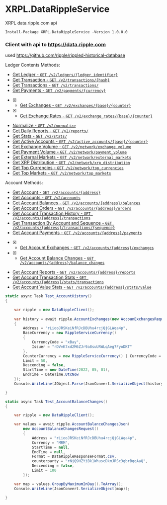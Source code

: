 # XRPL.DataRippleService
XRPL data.ripple.com api

```Install-Package XRPL.DataRippleService -Version 1.0.0.0```

### Client with api to https://data.ripple.com

used https://github.com/ripple/rippled-historical-database

Ledger Contents Methods:

* [Get Ledger - `GET /v2/ledgers/{ledger_identifier}`](#get-ledger)
* [Get Transaction - `GET /v2/transactions/{hash}`](#get-transaction)
* [Get Transactions - `GET /v2/transactions/`](#get-transactions)
* [Get Payments - `GET /v2/payments/{currency}`](#get-payments)
- [x] * [Get Exchanges - `GET /v2/exchanges/{base}/{counter}`](#get-exchanges)
- [x] * [Get Exchange Rates - `GET /v2/exchange_rates/{base}/{counter}`](#get-exchange-rates)
* [Normalize - `GET /v2/normalize`](#normalize)
* [Get Daily Reports - `GET /v2/reports/`](#get-daily-reports)
* [Get Stats - `GET /v2/stats/`](#get-stats)
* [Get Active Accounts - `GET /v2/active_accounts/{base}/{counter}`](#get-active-accounts)
* [Get Exchange Volume - `GET /v2/network/exchange_volume`](#get-exchange-volume)
* [Get Payment Volume - `GET /v2/network/payment_volume`](#get-payment-volume)
* [Get External Markets - `GET /v2/network/external_markets`](#get-external-markets)
* [Get XRP Distribution - `GET /v2/network/xrp_distribution`](#get-xrp-distribution)
* [Get Top Currencies - `GET /v2/network/top_currencies`](#get-top-currencies)
* [Get Top Markets - `GET /v2/network/top_markets`](#get-top-markets)

Account Methods:

* [Get Account - `GET /v2/accounts/{address}`](#get-account)
* [Get Accounts - `GET /v2/accounts`](#get-accounts)
* [Get Account Balances - `GET /v2/accounts/{address}/balances`](#get-account-balances)
* [Get Account Orders - `GET /v2/accounts/{address}/orders`](#get-account-orders)
* [Get Account Transaction History - `GET /v2/accounts/{address}/transactions`](#get-account-transaction-history)
* [Get Transaction By Account and Sequence - `GET /v2/accounts/{address}/transactions/{sequence}`](#get-transaction-by-account-and-sequence)
* [Get Account Payments - `GET /v2/accounts/{address}/payments`](#get-account-payments)
- [x] * [Get Account Exchanges - `GET /v2/accounts/{address}/exchanges`](#get-account-exchanges)
- [x] * [Get Account Balance Changes - `GET /v2/accounts/{address}/balance_changes`](#get-account-balance-changes)
* [Get Account Reports - `GET /v2/accounts/{address}/reports`](#get-account-reports)
* [Get Account Transaction Stats - `GET /v2/accounts/{address}/stats/transactions`](#get-account-transaction-stats)
* [Get Account Value Stats - `GET /v2/accounts/{address}/stats/value`](#get-account-value-stats)

```C#
static async Task Test_AccountHistory()
{

    var ripple = new DataRippleClient();
    
    var history = await ripple.AccountExchanges(new AccounExchangesRequest()
    {
        Address = "rLiooJRSKeiNfRJcDBUhu4rcjQjGLWqa4p",
        BaseCurrency = new RippleServiceCurrency()
        {
            CurrencyCode = "xBay",
            Issuer = "rDVvK7xd2M6ZJr9a8suURWLqAeg7FyoDKT"
        },
        CounterCurrency = new RippleServiceCurrency() { CurrencyCode = "XRP" },
        Limit = 50,
        Descending = false,
        StartTime = new DateTime(2022, 05, 01),
        EndTime = DateTime.UtcNow
    });
    Console.WriteLine(JObject.Parse(JsonConvert.SerializeObject(history)));

}

static async Task Test_AccountBalanceChanges()
{

    var ripple = new DataRippleClient();

    var values = await ripple.AccountBalanceChangesJson(
        new AccountBalanceChangesRequest()
        {
            Address = "rLiooJRSKeiNfRJcDBUhu4rcjQjGLWqa4p",
            Currency = "MRM",
            StartTime = null,
            EndTime = null,
            Format = DataRippleResponseFormat.csv,
            counterparty = "rNjQ9HZYiBk1WhuscDkmJRSc3gbrBqqAaQ",
            Descending = false,
            Limit = 100
        });

    var map = values.GroupByMaximumInDay().ToArray();
    Console.WriteLine(JsonConvert.SerializeObject(map));

}
```
